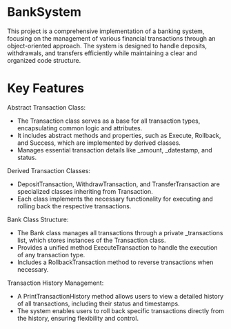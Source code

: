 # BankSystem

This project is a comprehensive implementation of a banking system, focusing on the management of various financial transactions through an object-oriented approach. The system is designed to handle deposits, withdrawals, and transfers efficiently while maintaining a clear and organized code structure.

# Key Features

Abstract Transaction Class:
- The Transaction class serves as a base for all transaction types, encapsulating common logic and attributes.
- It includes abstract methods and properties, such as Execute, Rollback, and Success, which are implemented by derived classes.
- Manages essential transaction details like _amount, _datestamp, and status.

Derived Transaction Classes: 
- DepositTransaction, WithdrawTransaction, and TransferTransaction are specialized classes inheriting from Transaction.
- Each class implements the necessary functionality for executing and rolling back the respective transactions.

Bank Class Structure:
- The Bank class manages all transactions through a private _transactions list, which stores instances of the Transaction class.
- Provides a unified method ExecuteTransaction to handle the execution of any transaction type.
- Includes a RollbackTransaction method to reverse transactions when necessary.
  
Transaction History Management:
- A PrintTransactionHistory method allows users to view a detailed history of all transactions, including their status and timestamps.
- The system enables users to roll back specific transactions directly from the history, ensuring flexibility and control.
